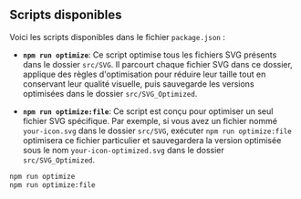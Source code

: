 ## Scripts disponibles

Voici les scripts disponibles dans le fichier `package.json` :

- **`npm run optimize`**: Ce script optimise tous les fichiers SVG présents dans le dossier `src/SVG`. Il parcourt chaque fichier SVG dans ce dossier, applique des règles d'optimisation pour réduire leur taille tout en conservant leur qualité visuelle, puis sauvegarde les versions optimisées dans le dossier `src/SVG_Optimized`.

- **`npm run optimize:file`**: Ce script est conçu pour optimiser un seul fichier SVG spécifique. Par exemple, si vous avez un fichier nommé `your-icon.svg` dans le dossier `src/SVG`, exécuter `npm run optimize:file` optimisera ce fichier particulier et sauvegardera la version optimisée sous le nom `your-icon-optimized.svg` dans le dossier `src/SVG_Optimized`.

```bash
npm run optimize
npm run optimize:file
